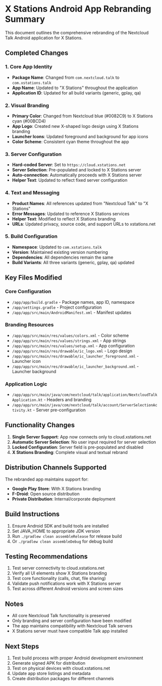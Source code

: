 # X Stations Android App Rebranding Summary

This document outlines the comprehensive rebranding of the Nextcloud Talk Android application for X Stations.

## Completed Changes

### 1. Core App Identity
- **Package Name**: Changed from `com.nextcloud.talk` to `com.xstations.talk`
- **App Name**: Updated to "X Stations" throughout the application
- **Application ID**: Updated for all build variants (generic, gplay, qa)

### 2. Visual Branding
- **Primary Color**: Changed from Nextcloud blue (#0082C9) to X Stations cyan (#00BCD4)
- **App Logo**: Created new X-shaped logo design using X Stations branding
- **Launcher Icons**: Updated foreground and background for app icons
- **Color Scheme**: Consistent cyan theme throughout the app

### 3. Server Configuration
- **Hard-coded Server**: Set to `https://cloud.xstations.net`
- **Server Selection**: Pre-populated and locked to X Stations server
- **Auto-connection**: Automatically proceeds with X Stations server
- **Helper Text**: Updated to reflect fixed server configuration

### 4. Text and Messaging
- **Product Names**: All references updated from "Nextcloud Talk" to "X Stations"
- **Error Messages**: Updated to reference X Stations services
- **Helper Text**: Modified to reflect X Stations branding
- **URLs**: Updated privacy, source code, and support URLs to xstations.net

### 5. Build Configuration
- **Namespace**: Updated to `com.xstations.talk`
- **Version**: Maintained existing version numbering
- **Dependencies**: All dependencies remain the same
- **Build Variants**: All three variants (generic, gplay, qa) updated

## Key Files Modified

### Core Configuration
- `/app/app/build.gradle` - Package names, app ID, namespace
- `/app/settings.gradle` - Project configuration
- `/app/app/src/main/AndroidManifest.xml` - Manifest updates

### Branding Resources
- `/app/app/src/main/res/values/colors.xml` - Color scheme
- `/app/app/src/main/res/values/strings.xml` - App strings
- `/app/app/src/main/res/values/setup.xml` - App configuration
- `/app/app/src/main/res/drawable/ic_logo.xml` - Logo design
- `/app/app/src/main/res/drawable/ic_launcher_foreground.xml` - Launcher icon
- `/app/app/src/main/res/drawable/ic_launcher_background.xml` - Launcher background

### Application Logic
- `/app/app/src/main/java/com/nextcloud/talk/application/NextcloudTalkApplication.kt` - Headers and branding
- `/app/app/src/main/java/com/nextcloud/talk/account/ServerSelectionActivity.kt` - Server pre-configuration

## Functionality Changes

1. **Single Server Support**: App now connects only to cloud.xstations.net
2. **Automatic Server Selection**: No user input required for server selection
3. **Locked Configuration**: Server field is pre-populated and disabled
4. **X Stations Branding**: Complete visual and textual rebrand

## Distribution Channels Supported

The rebranded app maintains support for:
- **Google Play Store**: With X Stations branding
- **F-Droid**: Open source distribution
- **Private Distribution**: Internal/corporate deployment

## Build Instructions

1. Ensure Android SDK and build tools are installed
2. Set JAVA_HOME to appropriate JDK version
3. Run `./gradlew clean assembleRelease` for release build
4. Or `./gradlew clean assembleDebug` for debug build

## Testing Recommendations

1. Test server connectivity to cloud.xstations.net
2. Verify all UI elements show X Stations branding
3. Test core functionality (calls, chat, file sharing)
4. Validate push notifications work with X Stations server
5. Test across different Android versions and screen sizes

## Notes

- All core Nextcloud Talk functionality is preserved
- Only branding and server configuration have been modified
- The app maintains compatibility with Nextcloud Talk servers
- X Stations server must have compatible Talk app installed

## Next Steps

1. Test build process with proper Android development environment
2. Generate signed APK for distribution
3. Test on physical devices with cloud.xstations.net
4. Update app store listings and metadata
5. Create distribution packages for different channels